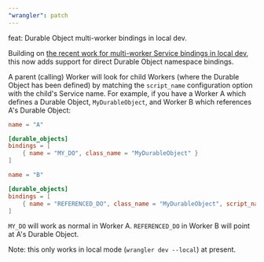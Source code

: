 ```yaml
---
"wrangler": patch
---
```


feat: Durable Object multi-worker bindings in local dev.

Building on [the recent work for multi-worker Service bindings in local dev](https://github.com/cloudflare/wrangler2/pull/1503), this now adds support for direct Durable Object namespace bindings.

A parent (calling) Worker will look for child Workers (where the Durable Object has been defined) by matching the `script_name` configuration option with the child's Service name. For example, if you have a Worker A which defines a Durable Object, `MyDurableObject`, and Worker B which references A's Durable Object:

```toml
name = "A"

[durable_objects]
bindings = [
	{ name = "MY_DO", class_name = "MyDurableObject" }
]
```

```toml
name = "B"

[durable_objects]
bindings = [
	{ name = "REFERENCED_DO", class_name = "MyDurableObject", script_name = "A" }
]
```

`MY_DO` will work as normal in Worker A. `REFERENCED_DO` in Worker B will point at A's Durable Object.

Note: this only works in local mode (`wrangler dev --local`) at present.
